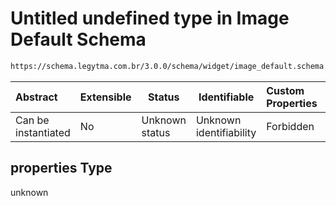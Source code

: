 # Untitled undefined type in Image Default Schema

```txt
https://schema.legytma.com.br/3.0.0/schema/widget/image_default.schema.json#/properties
```




| Abstract            | Extensible | Status         | Identifiable            | Custom Properties | Additional Properties | Access Restrictions | Defined In                                                                                       |
| :------------------ | ---------- | -------------- | ----------------------- | :---------------- | --------------------- | ------------------- | ------------------------------------------------------------------------------------------------ |
| Can be instantiated | No         | Unknown status | Unknown identifiability | Forbidden         | Allowed               | none                | [image_default.schema.json\*](../schema/widget/image_default.schema.json) |

## properties Type

unknown
